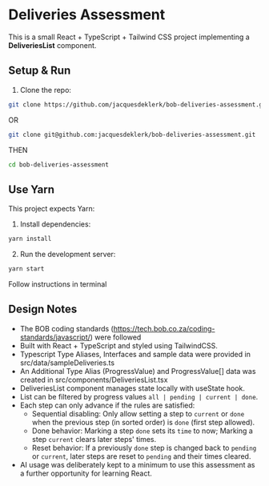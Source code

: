 # Deliveries Assessment

This is a small React + TypeScript + Tailwind CSS project implementing a **DeliveriesList** component.

## Setup & Run

1. Clone the repo:

```bash
git clone https://github.com/jacquesdeklerk/bob-deliveries-assessment.git
```

OR

```bash
git clone git@github.com:jacquesdeklerk/bob-deliveries-assessment.git
```

THEN

```bash
cd bob-deliveries-assessment
```

## Use Yarn

This project expects Yarn:

1. Install dependencies:

```bash
yarn install
```

2. Run the development server:

```bash
yarn start
```

Follow instructions in terminal

## Design Notes

- The BOB coding standards (https://tech.bob.co.za/coding-standards/javascript/) were followed
- Built with React + TypeScript and styled using TailwindCSS.
- Typescript Type Aliases, Interfaces and sample data were provided in src/data/sampleDeliveries.ts
- An Additional Type Alias (ProgressValue) and ProgressValue[] data was created in src/components/DeliveriesList.tsx
- DeliveriesList component manages state locally with useState hook.
- List can be filtered by progress values `all | pending | current | done`.
- Each step can only advance if the rules are satisfied:
  - Sequential disabling: Only allow setting a step to `current` or `done` when the previous step (in sorted order) is `done` (first step allowed).
  - Done behavior: Marking a step `done` sets its `time` to now; Marking a step `current` clears later steps' times.
  - Reset behavior: If a previously `done` step is changed back to `pending` or `current`, later steps are reset to `pending` and their times cleared.
- AI usage was deliberately kept to a minimum to use this assessment as a further opportunity for learning React.
